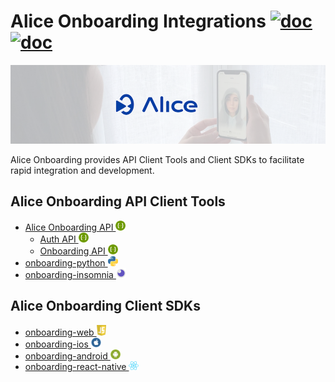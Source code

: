 # Alice Onboarding Integrations [![doc](https://img.shields.io/badge/doc-onboarding-51CB56)](https://docs.alicebiometrics.com/onboarding/) [![doc](https://img.shields.io/badge/doc-integrations-51CB56)](https://docs.alicebiometrics.com/onboarding/integrations.html) 

<img src="https://github.com/alice-biometrics/custom-emojis/blob/master/images/alice_header.png" width=auto>



Alice Onboarding provides API Client Tools and Client SDKs to facilitate rapid integration and development.

## Alice Onboarding API Client Tools

* [Alice Onboarding API <img src="https://github.com/alice-biometrics/custom-emojis/blob/master/images/swagger.png" width="16">](https://apis.alicebiometrics.com/onboarding/ui/#/)
  - [Auth API <img src="https://github.com/alice-biometrics/custom-emojis/blob/master/images/swagger.png" width="16">](https://apis.alicebiometrics.com/auth/ui/#/)
  - [Onboarding API <img src="https://github.com/alice-biometrics/custom-emojis/blob/master/images/swagger.png" width="16">](https://apis.alicebiometrics.com/onboarding/ui/#/)
* [onboarding-python <img src="https://github.com/alice-biometrics/custom-emojis/blob/master/images/python.png" width="16"> ](https://github.com/alice-biometrics/onboarding-python)
* [onboarding-insomnia <img src="https://github.com/alice-biometrics/custom-emojis/blob/master/images/insomnia.png" width="16">](https://github.com/alice-biometrics/onboarding-insomnia)

## Alice Onboarding Client SDKs

* [onboarding-web <img src="https://github.com/alice-biometrics/custom-emojis/blob/master/images/web.png" width="15">](https://github.com/alice-biometrics/onboarding-web)
* [onboarding-ios <img src="https://github.com/alice-biometrics/custom-emojis/blob/master/images/ios.png" width="16">](https://github.com/alice-biometrics/onboarding-ios)
* [onboarding-android <img src="https://github.com/alice-biometrics/custom-emojis/blob/master/images/android.png" width="16">](https://github.com/alice-biometrics/onboarding-android)
* [onboarding-react-native <img src="https://github.com/alice-biometrics/custom-emojis/blob/master/images/react-native.png" width="16">](https://github.com/alice-biometrics/onboarding-react-native)



